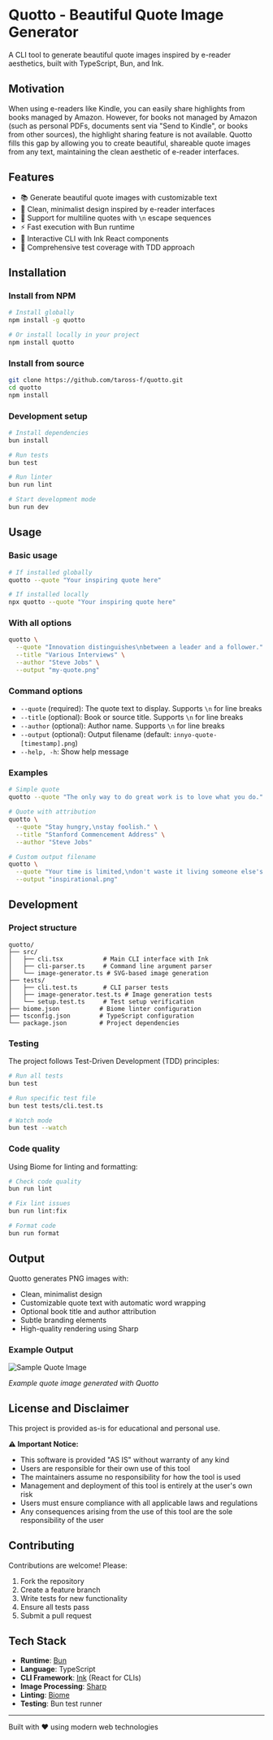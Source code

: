 # Quotto - Beautiful Quote Image Generator

A CLI tool to generate beautiful quote images inspired by e-reader aesthetics, built with TypeScript, Bun, and Ink.

## Motivation

When using e-readers like Kindle, you can easily share highlights from books managed by Amazon. However, for books not managed by Amazon (such as personal PDFs, documents sent via "Send to Kindle", or books from other sources), the highlight sharing feature is not available. Quotto fills this gap by allowing you to create beautiful, shareable quote images from any text, maintaining the clean aesthetic of e-reader interfaces.

## Features

- 📚 Generate beautiful quote images with customizable text
- 🎨 Clean, minimalist design inspired by e-reader interfaces
- 📝 Support for multiline quotes with `\n` escape sequences
- ⚡ Fast execution with Bun runtime
- 🎯 Interactive CLI with Ink React components
- 🧪 Comprehensive test coverage with TDD approach

## Installation

### Install from NPM

```bash
# Install globally
npm install -g quotto

# Or install locally in your project
npm install quotto
```

### Install from source

```bash
git clone https://github.com/taross-f/quotto.git
cd quotto
npm install
```

### Development setup

```bash
# Install dependencies
bun install

# Run tests
bun test

# Run linter
bun run lint

# Start development mode
bun run dev
```

## Usage

### Basic usage

```bash
# If installed globally
quotto --quote "Your inspiring quote here"

# If installed locally
npx quotto --quote "Your inspiring quote here"
```

### With all options

```bash
quotto \
  --quote "Innovation distinguishes\nbetween a leader and a follower." \
  --title "Various Interviews" \
  --author "Steve Jobs" \
  --output "my-quote.png"
```

### Command options

- `--quote` (required): The quote text to display. Supports `\n` for line breaks
- `--title` (optional): Book or source title. Supports `\n` for line breaks
- `--author` (optional): Author name. Supports `\n` for line breaks
- `--output` (optional): Output filename (default: `innyo-quote-[timestamp].png`)
- `--help, -h`: Show help message

### Examples

```bash
# Simple quote
quotto --quote "The only way to do great work is to love what you do."

# Quote with attribution
quotto \
  --quote "Stay hungry,\nstay foolish." \
  --title "Stanford Commencement Address" \
  --author "Steve Jobs"

# Custom output filename
quotto \
  --quote "Your time is limited,\ndon't waste it living someone else's life." \
  --output "inspirational.png"
```

## Development

### Project structure

```
quotto/
├── src/
│   ├── cli.tsx           # Main CLI interface with Ink
│   ├── cli-parser.ts     # Command line argument parser
│   └── image-generator.ts # SVG-based image generation
├── tests/
│   ├── cli.test.ts       # CLI parser tests
│   ├── image-generator.test.ts # Image generation tests
│   └── setup.test.ts     # Test setup verification
├── biome.json           # Biome linter configuration
├── tsconfig.json        # TypeScript configuration
└── package.json         # Project dependencies
```

### Testing

The project follows Test-Driven Development (TDD) principles:

```bash
# Run all tests
bun test

# Run specific test file
bun test tests/cli.test.ts

# Watch mode
bun test --watch
```

### Code quality

Using Biome for linting and formatting:

```bash
# Check code quality
bun run lint

# Fix lint issues
bun run lint:fix

# Format code
bun run format
```

## Output

Quotto generates PNG images with:
- Clean, minimalist design
- Customizable quote text with automatic word wrapping
- Optional book title and author attribution
- Subtle branding elements
- High-quality rendering using Sharp

### Example Output

![Sample Quote Image](sample.png)

*Example quote image generated with Quotto*

## License and Disclaimer

This project is provided as-is for educational and personal use.

**⚠️ Important Notice:**
- This software is provided "AS IS" without warranty of any kind
- Users are responsible for their own use of this tool
- The maintainers assume no responsibility for how the tool is used
- Management and deployment of this tool is entirely at the user's own risk
- Users must ensure compliance with all applicable laws and regulations
- Any consequences arising from the use of this tool are the sole responsibility of the user

## Contributing

Contributions are welcome! Please:
1. Fork the repository
2. Create a feature branch
3. Write tests for new functionality
4. Ensure all tests pass
5. Submit a pull request

## Tech Stack

- **Runtime**: [Bun](https://bun.sh/)
- **Language**: TypeScript
- **CLI Framework**: [Ink](https://github.com/vadimdemedes/ink) (React for CLIs)
- **Image Processing**: [Sharp](https://sharp.pixelplumbing.com/)
- **Linting**: [Biome](https://biomejs.dev/)
- **Testing**: Bun test runner

---

Built with ❤️ using modern web technologies